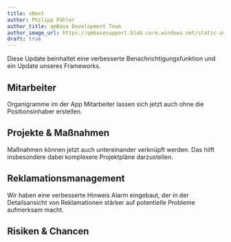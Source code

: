 ```yaml
---
title: vNext
author: Philipp Pähler
author_title: qmBase Development Team
author_image_url: https://qmbasesupport.blob.core.windows.net/static-assets/img/persons/paehler_round.png
draft: true
---
```


Diese Update beinhaltet eine verbesserte Benachrichtigungsfunktion und ein Update unseres Frameworks.

<!--truncate-->

## Mitarbeiter

Organigramme im der App Mitarbeiter lassen sich jetzt auch ohne die Positionsinhaber erstellen.

## Projekte & Maßnahmen

Maßnahmen können jetzt auch untereinander verknüpft werden. Das hilft insbesondere dabei komplexere Projektpläne darzustellen.

## Reklamationsmanagement

Wir haben eine verbesserte Hinweis Alarm eingebaut, der in der Detailsansicht von Reklamationen stärker auf potentielle Probleme aufmerksam macht.

## Risiken & Chancen
